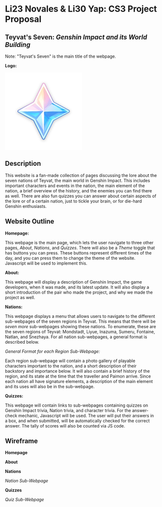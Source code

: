 # Li23 Novales & Li30 Yap: CS3 Project Proposal 
## Teyvat's Seven: _Genshin Impact and its World Building_
Note: "Teyvat's Seven" is the main title of the webpage.

**Logo:**

![primogem](./Assets/MilestoneAssets/primo.png "The Website logo")

## Description
This website is a fan-made collection of pages discussing the lore about the seven nations of Teyvat, the main world in Genshin Impact. This includes important characters and events in the nation, the main element of the nation, a brief overview of the history, and the enemies you can find there as well. There are also fun quizzes you can answer about certain aspects of the lore or of a certain nation, just to tickle your brain, or for die-hard Genshin enthusiasts.

## Website Outline

**Homepage:** 

This webpage is the main page, which lets the user navigate to three other pages, _About_, _Nations_, and _Quizzes_. There will also be a _Theme_ toggle that has buttons you can press. These buttons represent different times of the day, and you can press them to change the theme of the website. Javascript will be used to implement this.

**About:** 

This webpage will display a description of Genshin Impact, the game developers, when it was made, and its latest update. It will also display a short introduction of the pair who made the project, and why we made the project as well.

**Nations:** 

This webpage displays a menu that allows users to navigate to the different sub-webpages of the seven regions in Teyvat. This means that there will be _seven more_ sub-webpages showing these nations. To enumerate, these are the seven regions of Teyvat: Mondstadt, Liyue, Inazuma, Sumeru, Fontaine, Natlan, and Snezhaya. For all nation sub-webpages, a general format is described below.

_General Format for each Region Sub-Webpage:_ 

Each region sub-webpage will contain a photo gallery of playable characters important to the nation, and a short description of their backstory and importance below. It will also contain a brief history of the region, and its state at the time that the traveller and Paimon arrive. Since each nation all have signature elements, a description of the main element and its uses will also be in the sub-webpage.

**Quizzes:** 

This webpage will contain links to sub-webpages containing quizzes on Genshin Impact trivia, Nation trivia, and character trivia. For the answer-check mechanic, Javascript will be used. The user will put their answers in a box, and when submitted, will be automatically checked for the correct answer. The tally of scores will also be counted via JS code.

## Wireframe
**Homepage**

**About**

**Nations**

_Nation Sub-Webpage_

**Quizzes**

_Quiz Sub-Webpage_
